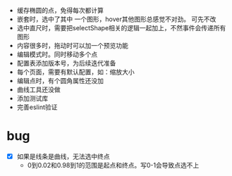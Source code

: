 - 缓存椭圆的点，免得每次都计算
- 嵌套时，选中了其中 一个图形，hover其他图形总感觉不对劲。 可先不改
- 选中直尺时，需要把selectShape相关的逻辑一起加上，不然事件会传递所有图形
- 内容很多时，拖动时可以加一个预览功能
- 编辑模式时。同时移动多个点
- 配置表添加版本号，为后续迭代准备
- 每个页面，需要有默认配置，如：缩放大小
- 编辑点时，有个圆角属性还没加
- 曲线工具还没做
- 添加测试库
- 完善eslint验证

# bug
-[x] 如果是线条是曲线，无法选中终点
  - 0到0.02和0.98到1的范围是起点和终点。写0-1会导致点选不上